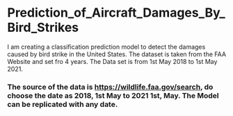 # Prediction_of_Aircraft_Damages_By_Bird_Strikes
I am creating a classification prediction model to detect the damages caused by bird strike in the United States. The dataset is taken from the FAA Website and set fro 4 years. The Data set is from 1st May 2018 to 1st May 2021.
### The source of the data is https://wildlife.faa.gov/search, do choose the date as 2018, 1st May to 2021 1st, May. The Model  can be replicated with any date. ###
